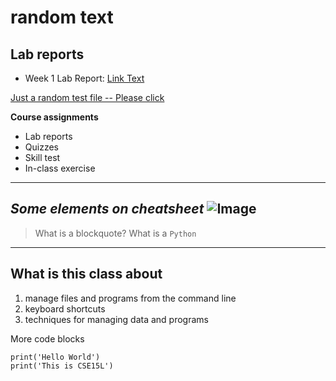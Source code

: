 # random text

## Lab reports
- Week 1 Lab Report:
[Link Text](week1_lab_report.md)


<a href="random.md" title="random.md">Just a random test file -- Please click</a>

**Course assignments**
- Lab reports
- Quizzes
- Skill test
- In-class exercise
---
_Some elements on cheatsheet_
![Image](https://today.ucsd.edu/news_uploads/_social/img-primary-Geisel-UCSanDiego-ErikJepsen-090922.jpg)
---
> What is a blockquote? What is a `Python`
---
## What is this class about
1. manage files and programs from the command line
2. keyboard shortcuts
3. techniques for managing data and programs

More code blocks

```
print('Hello World')
print('This is CSE15L')
```
